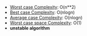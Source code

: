 - <ins>Worst case Complexity</ins>: O(n**2)
- <ins>Best case Complexity</ins>: O(nlogn)
- <ins>Average case Complexity</ins>: O(nlogn)
- <ins>Worst case space Complexity</ins>: O(1)
- <b>unstable algorithm</b>
